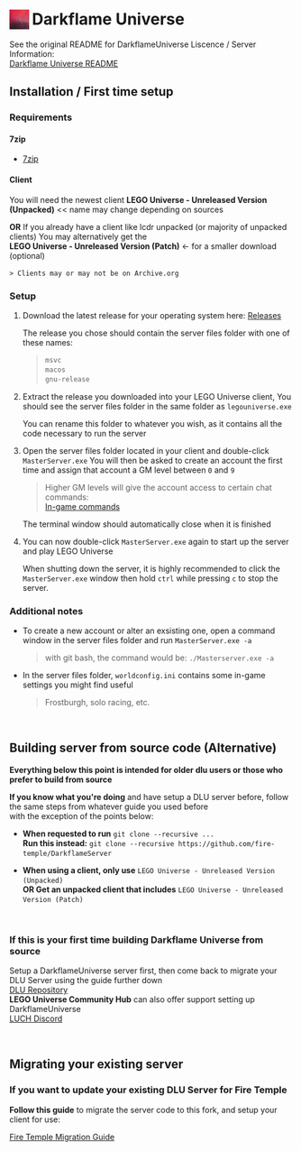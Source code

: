 # <img style="float: left; padding-right: 5px" height=35px width=35px src="logo.png"> Darkflame Universe

See the original README for DarkflameUniverse Liscence / Server Information:                       
[Darkflame Universe README](https://github.com/Fire-Temple/DarkflameServer/blob/main/README_original.md)

## Installation / First time setup

### Requirements

#### 7zip
 - [7zip](https://www.7-zip.org/)

#### Client
You will need the newest client **LEGO Universe - Unreleased Version (Unpacked)** << name may change depending on sources

**OR** If you already have a client like lcdr unpacked (or majority of unpacked clients)
You may alternatively get the              
**LEGO Universe - Unreleased Version (Patch)** <- for a smaller download (optional)

	> Clients may or may not be on Archive.org

### Setup

1. Download the latest release for your operating system here: 
	[Releases](https://github.com/Fire-Temple/DarkflameServer/releases)
	
	The release you chose should contain the server files folder with one of these names:
	> ```diff
	> msvc
	> macos
	> gnu-release
	
	
2. Extract the release you downloaded into your LEGO Universe client, You should see the server files folder
   in the same folder as `legouniverse.exe`
   
	You can rename this folder to whatever you wish, as it contains all the code necessary to run the server
   
   
3. Open the server files folder located in your client and double-click `MasterServer.exe`
	You will then be asked to create an account the first time and assign that account a GM level between `0` and `9`
	
	> Higher GM levels will give the account access to certain chat commands:	
	> [In-game commands](https://github.com/Fire-Temple/DarkflameServer/blob/main/docs/Commands.md)
	
	The terminal window should automatically close when it is finished
	
	
4. You can now double-click `MasterServer.exe` again to start up the server and play LEGO Universe

	When shutting down the server, it is highly recommended to click the `MasterServer.exe` window 
	then hold `ctrl` while pressing `c` to stop the server.
	
	
### Additional notes	
	
* To create a new account or alter an exsisting one, open a command window in the server files folder
	and run `MasterServer.exe -a`
	
	> with git bash, the command would be: 
	> `./Masterserver.exe -a`


* In the server files folder, `worldconfig.ini`	contains some in-game settings you might find useful

	> Frostburgh, solo racing, etc.
	
<br>

## Building server from source code (Alternative)

**Everything below this point is intended for older dlu users or those who prefer to build from source**


**If you know what you're doing** and have setup a DLU server before, follow the same steps from whatever guide you used before                   
with the exception of the points below:

* **When requested to run** `git clone --recursive ...`                       
  **Run this instead:** `git clone --recursive https://github.com/fire-temple/DarkflameServer`
  
* **When using a client, only use** `LEGO Universe - Unreleased Version (Unpacked)`                               
  **OR Get an unpacked client that includes** `LEGO Universe - Unreleased Version (Patch)`

<br>

### If this is your first time building Darkflame Universe from source

Setup a DarkflameUniverse server first, then come back to migrate your DLU Server using the guide further down                               
[DLU Repository](https://github.com/DarkflameUniverse/DarkflameServer)            
**LEGO Universe Community Hub** can also offer support setting up DarkflameUniverse              
[LUCH Discord](https://discord.gg/TW4fXd75uD)

<br>

## Migrating your existing server

### If you want to update your existing DLU Server for Fire Temple

**Follow this guide** to migrate the server code to this fork, and setup your client for use:

[Fire Temple Migration Guide](https://gist.github.com/Dimes6003/412591fdc7e96cd147456f30ac8a1f9e)
